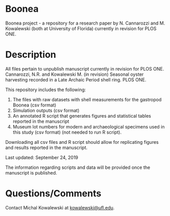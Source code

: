 # Boonea
Boonea project - a repository for a research paper by N. Cannarozzi and M. Kowalewski (both at University of Florida) currently in revision for PLOS ONE.

# Description

All files pertain to unpublish manuscript currently in revision for PLOS ONE. Cannarozzi, N.R. and Kowalewski M. (in revision) Seasonal oyster harvesting recorded in a Late Archaic Period shell ring. PLOS ONE.

This repository includes the following:

1. The files with raw datasets with shell measurements for the gastropod Boonea (csv format)
2. Simulation outputs (csv format)
3. An annotated R script that generates figures and statistical tables reported in the manuscript
4. Museum lot numbers for modern and archaeological specimens used in this study (csv format) (not needed to run R script).

Downloading all csv files and R script should allow for replicating figures and results reported in the manuscript.

Last updated: September 24, 2019

The information regarding scripts and data will be provided once the manuscript is published.

# Questions/Comments

Contact Michal Kowalewski at kowalewski@ufl.edu.

